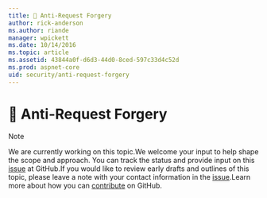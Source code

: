 ```yaml
---
title: 🔧 Anti-Request Forgery
author: rick-anderson
ms.author: riande
manager: wpickett
ms.date: 10/14/2016
ms.topic: article
ms.assetid: 43844a0f-d6d3-44d0-8ced-597c33d4c52d
ms.prod: aspnet-core
uid: security/anti-request-forgery
---
```

# 🔧 Anti-Request Forgery

> [!NOTE]
> We are currently working on this topic.We welcome your input to help shape the scope and approach. You can track the status and provide input on this [issue](https://github.com/aspnet/Docs/issues/89) at GitHub.If you would like to review early drafts and outlines of this topic, please leave a note with your contact information in the [issue](https://github.com/aspnet/Docs/issues/89).Learn more about how you can [contribute](https://github.com/aspnet/Docs/blob/master/CONTRIBUTING.md) on GitHub.
